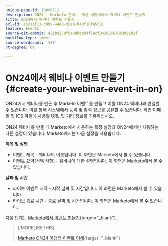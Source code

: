 ```yaml
---
unique-page-id: 10096712
description: ON24 - Marketo 문서 - 제품 설명서에서 웨비나 이벤트 만들기
title: ON24에서 웨비나 이벤트 만들기
exl-id: a5211f11-c099-44a0-95eb-b43f10fa5c91
feature: Events
source-git-commit: 431bd258f9a68bbb9df7acf043085578d3d91b1f
workflow-type: tm+mt
source-wordcount: '170'
ht-degree: 0%

---
```


# ON24에서 웨비나 이벤트 만들기 {#create-your-webinar-event-in-on}

ON24에서 웨비나를 만든 후 Marketo 이벤트를 만들고 이를 ON24 웨비나와 연결할 수 있습니다. 이를 통해 시스템에서 등록 및 참석 정보를 공유할 수 있습니다. 확인 이메일 및 ICS 파일에 사용할 URL 및 기타 정보를 기록하십시오.

ON24 웨비나를 만들 때 Marketo에서 사용하는 특정 설정과 ON24에서만 사용하는 다른 설정이 있습니다. Marketo에서는 다음 설정을 사용합니다.

**제목 및 설명**

* 이벤트 제목 - 웨비나의 이름입니다. 이 화면은 Marketo에서 볼 수 있습니다.
* 이벤트 요약(선택 사항) - 웨비나에 대한 설명입니다. 이 화면은 Marketo에서 볼 수 있습니다.

**날짜 및 시간**

* 라이브 이벤트 시작 - 시작 날짜 및 시간입니다. 이 화면은 Marketo에서 볼 수 있습니다.
* 라이브 종료 시간 - 종료 날짜 및 시간입니다. 이 화면은 Marketo에서 볼 수 있습니다.

다음 단계는 [Marketo에서 이벤트 만들기](/help/marketo/product-docs/demand-generation/events/create-an-event/create-an-event-with-the-marketo-on24-adapter/create-an-event-in-marketo.md){target="_blank"}.

>[!MORELIKETHIS]
>
>[Marketo ON24 어댑터 이벤트 이해](/help/marketo/product-docs/demand-generation/events/create-an-event/create-an-event-with-the-marketo-on24-adapter/understanding-marketo-on24-adapter-events.md){target="_blank"}
